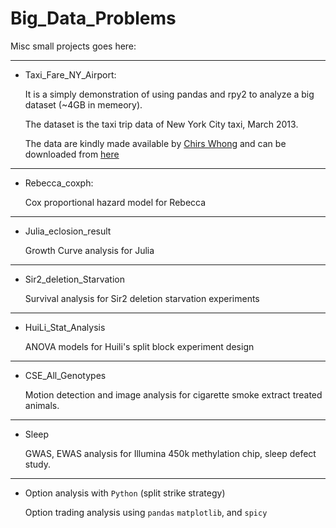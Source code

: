 # Big_Data_Problems

Misc small projects goes here:

---

* Taxi_Fare_NY_Airport:

    It is a simply demonstration of using pandas and rpy2 to analyze a big dataset (~4GB in memeory).
    
    The dataset is the taxi trip data of New York City taxi, March 2013.
    
    The data are kindly made available by [Chirs Whong](http://chriswhong.com/open-data/foil_nyc_taxi/) and can be downloaded from [here](http://www.andresmh.com/nyctaxitrips/)
    
---
    
* Rebecca_coxph:

    Cox proportional hazard model for Rebecca
    
---
    
* Julia_eclosion_result

    Growth Curve analysis for Julia
    
---
   
* Sir2_deletion_Starvation

    Survival analysis for Sir2 deletion starvation experiments
    
---
    
* HuiLi_Stat_Analysis

    ANOVA models for Huili's split block experiment design
    
---
    
* CSE_All_Genotypes

    Motion detection and image analysis for cigarette smoke extract treated animals.

---
    
* Sleep

    GWAS, EWAS analysis for Illumina 450k methylation chip,  sleep defect study.

---
    
* Option analysis with `Python` (split strike strategy)

    Option trading analysis using `pandas` `matplotlib`, and `spicy`